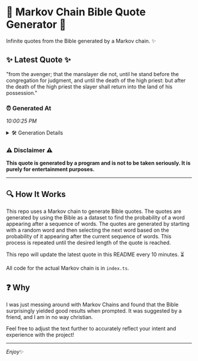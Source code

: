 # 📖 Markov Chain Bible Quote Generator 📖

Infinite quotes from the Bible generated by a Markov chain. ✨

## ✨ Latest Quote ✨
"from the avenger; that the manslayer die not, until he stand before the congregation for judgment, and until the death of the high priest: but after the death of the high priest the slayer shall return into the land of his possession."

### ⏰ Generated At
*10:00:25 PM*

<details>
    <summary>🛠️ Generation Details</summary>
    <p>
        <strong>🌱 Seed:</strong> from<br>
        <strong>🔄 Iterations:</strong> 41<br>
        <strong>📜 Context History:</strong><br>[ from ]: the<br>[ from, the ]: avenger;<br>[ from, the, avenger; ]: that<br>[ from, the, avenger;, that ]: the<br>[ from, the, avenger;, that, the ]: manslayer<br>[ from, the, avenger;, that, the, manslayer ]: die<br>[ the, avenger;, that, the, manslayer, die ]: not,<br>[ avenger;, that, the, manslayer, die, not, ]: until<br>[ that, the, manslayer, die, not,, until ]: he<br>[ the, manslayer, die, not,, until, he ]: stand<br>[ manslayer, die, not,, until, he, stand ]: before<br>[ die, not,, until, he, stand, before ]: the<br>[ not,, until, he, stand, before, the ]: congregation<br>[ until, he, stand, before, the, congregation ]: for<br>[ he, stand, before, the, congregation, for ]: judgment,<br>[ stand, before, the, congregation, for, judgment, ]: and<br>[ before, the, congregation, for, judgment,, and ]: until<br>[ the, congregation, for, judgment,, and, until ]: the<br>[ congregation, for, judgment,, and, until, the ]: death<br>[ for, judgment,, and, until, the, death ]: of<br>[ judgment,, and, until, the, death, of ]: the<br>[ and, until, the, death, of, the ]: high<br>[ until, the, death, of, the, high ]: priest:<br>[ the, death, of, the, high, priest: ]: but<br>[ death, of, the, high, priest:, but ]: after<br>[ of, the, high, priest:, but, after ]: the<br>[ the, high, priest:, but, after, the ]: death<br>[ high, priest:, but, after, the, death ]: of<br>[ priest:, but, after, the, death, of ]: the<br>[ but, after, the, death, of, the ]: high<br>[ after, the, death, of, the, high ]: priest<br>[ the, death, of, the, high, priest ]: the<br>[ death, of, the, high, priest, the ]: slayer<br>[ of, the, high, priest, the, slayer ]: shall<br>[ the, high, priest, the, slayer, shall ]: return<br>[ high, priest, the, slayer, shall, return ]: into<br>[ priest, the, slayer, shall, return, into ]: the<br>[ the, slayer, shall, return, into, the ]: land<br>[ slayer, shall, return, into, the, land ]: of<br>[ shall, return, into, the, land, of ]: his<br>[ return, into, the, land, of, his ]: possession.<br>
    </p>
</details>

### ⚠️ Disclaimer ⚠️
**This quote is generated by a program and is not to be taken seriously. It is purely for entertainment purposes.**

---

## 🔍 How It Works

This repo uses a Markov chain to generate Bible quotes. The quotes are generated by using the Bible as a dataset to find the probability of a word appearing after a sequence of words. The quotes are generated by starting with a random word and then selecting the next word based on the probability of it appearing after the current sequence of words. This process is repeated until the desired length of the quote is reached.

This repo will update the latest quote in this README every 10 minutes. ⏳

All code for the actual Markov chain is in `index.ts`.

## ❓ Why

I was just messing around with Markov Chains and found that the Bible surprisingly yielded good results when prompted. 
It was suggested by a friend, and I am in no way christian.

Feel free to adjust the text further to accurately reflect your intent and experience with the project!

---

*Enjoy*✨
